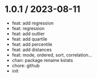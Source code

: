 
1.0.1 / 2023-08-11
==================

* feat: add regression
* feat: regression
* feat: add outlier
* feat: add quartile
* feat: add percentile
* feat: add distances
* feat: mode, ordered, sort, correlation...
* chan: package rename kstats
* chore: github
* init

